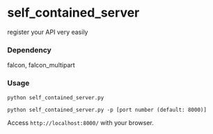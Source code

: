 # self_contained_server
register your API very easily

### Dependency

falcon, falcon_multipart

### Usage

```
python self_contained_server.py
```

```
python self_contained_server.py -p [port number (default: 8000)]
```

Access `http://localhost:8000/` with your browser.
